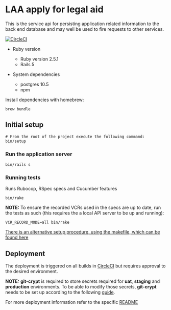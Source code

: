 # LAA apply for legal aid

This is the service api for persisting application related information to the back end database and
may well be used to fire requests to other services.

[![CircleCI](https://circleci.com/gh/ministryofjustice/laa-apply-for-legalaid-api.svg?style=svg)](https://circleci.com/gh/ministryofjustice/laa-apply-for-legalaid-api)

* Ruby version
    * Ruby version 2.5.1
    * Rails 5

* System dependencies
    * postgres 10.5
    * npm
    
Install dependencies with homebrew:
```
brew bundle
```

## Initial setup

```
# From the root of the project execute the following command:
bin/setup
```

### Run the application server

```
bin/rails s
```

### Running tests

Runs Rubocop, RSpec specs and Cucumber features

```
bin/rake
```

**NOTE:** To ensure the recorded VCRs used in the specs are up to date, run the tests as such (this requires the a local API server to be up and running):

```
VCR_RECORD_MODE=all bin/rake
```
[There is an alternative setup procedure, using the makefile, which can be found here](README_alt.md)

## Deployment

The deployment is triggered on all builds in [CircleCI](https://circleci.com/gh/ministryofjustice/laa-apply-for-legalaid-api) but requires approval to the desired environment.

**NOTE:** **git-crypt** is required to store secrets required for **uat**, **staging** and **production** environments. To be able to modify those secrets, **git-crypt** needs to be set up according to the following [guide](https://ministryofjustice.github.io/cloud-platform-user-docs/03-other-topics/001-git-crypt-setup/#git-crypt).

For more deployment information refer to the specific [README](./helm_deploy/apply-for-legalaid-api/README.md)
